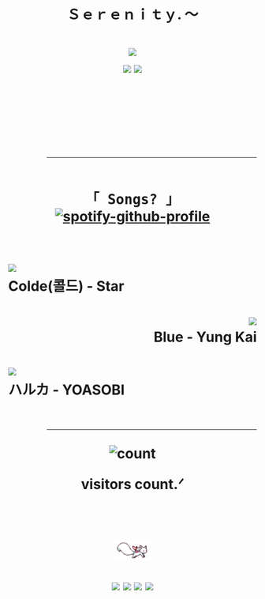 <h1 align="center">Ｓｅｒｅｎｉｔｙ. 〜<br></h1>
<h1 align="center"> <img src="https://media0.giphy.com/media/jAe22Ec5iICCk/giphy.gif?cid=6c09b9526f21c6be8239ff5281e3af2356b1293d644eaa90&rid=giphy.gif&ct=g" />

<div align="center">
  <img src="https://img.shields.io/badge/Status-Dreaming-blueviolet?style=for-the-badge&logoColor=white" />
  <img src="https://img.shields.io/badge/Mood-Soft%20&%20Lost-pink?style=for-the-badge" />
</div>

<div>
<br>
<br>
<br>
<br>

> ---
<div align="center"> 
  <samp>
  <br>
    「 <b>Songs?</b> 」
    <br>
  </samp>
</div>

<div align="center">
  <a href="https://spotify-github-profile.kittinanx.com/api/view?uid=31zpff6t6t36vc6smeetmu7agndi&redirect=true">
    <img src="https://spotify-github-profile.kittinanx.com/api/view?uid=bs982rouoma1pwihrpwyk6ekt&cover_image=true&theme=novatorem&show_offline=false&background_color=121212&interchange=true&bar_color=00ced1&bar_color_cover=false" alt="spotify-github-profile"/>
  </a>
</div>
<br><br>

<!-- Song 1 -->
<div align="left">
  <a href="https://youtube.com/watch?v=b0EPtQFW6y8">
    <img src="https://i.ytimg.com/vi/b0EPtQFW6y8/hq720.jpg" width="170">
  </a><br>
  <b>Colde(콜드) - Star</b>
</div>
<br>

<!-- Song 2 -->
<div align="right">
  <a href="https://music.youtube.com/watch?v=MHCsrKA9gh8">
    <img src="https://img.youtube.com/vi/IpFX2vq8HKw/maxresdefault.jpg" width="170">
  </a><br>
  <b>Blue - Yung Kai</b>
</div>
<br>

<!-- Song 3 -->
<div align="left">
  <a href="https://music.youtube.com/watch?v=VoozNIvzEG8">
    <img src="https://img.youtube.com/vi/vd3IlOjSUGQ/maxresdefault.jpg" width="170">
  </a><br>
  <b>ハルカ - YOASOBI</b>
</div>
<br>

> ---
<div align="center">
    <p>
        <img align="center" alt="count" src="https://count.getloli.com/@purrsenninvfy?name=purrsenninvfy&theme=booru-yuyuyui&padding=7&offset=0&align=top&scale=1&pixelated=1&darkmode=auto">
    </p>
    <p align="center">visitors count.ᐟ</p>
</div>
<br>
<br>

<div align="center">
<img src="https://raw.githubusercontent.com/purrsenninvfy/purrsenninvfy/main/assets/kyubey.gif" height="40" />
<br>

[![](https://img.shields.io/badge/LinkedIn-0A66C2?style=for-the-badge&logo=linkedin&logoColor=white)](http://linkedin.com/in/ingridrosselis)
[![](https://img.shields.io/badge/Twitter-1DA1F2?style=for-the-badge&logo=twitter&logoColor=white)](https://twitter.com)
[![](https://img.shields.io/badge/Instagram-E4405F?style=for-the-badge&logo=instagram&logoColor=white)](https://instagram.com)
[![](https://img.shields.io/badge/npm-CB3837?style=for-the-badge&logo=npm&logoColor=white)](https://npmjs.com)
</div>